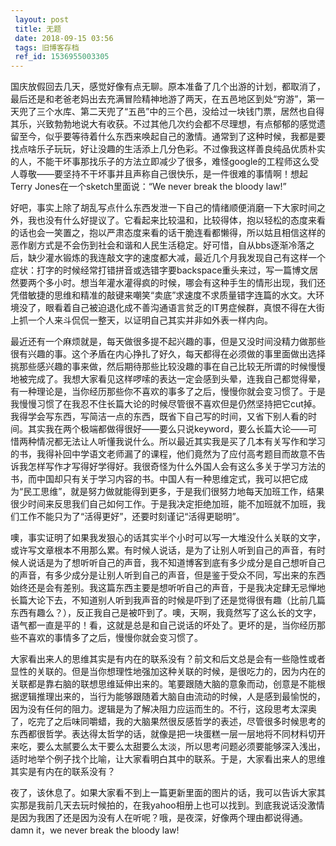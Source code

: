 ```yaml
---
 layout: post
 title: 无题
 date: 2018-09-15 03:56
 tags: 旧博客存档
 ref_id: 1536955003305
---
```

国庆放假回去几天，感觉好像有点无聊。原本准备了几个出游的计划，都取消了，最后还是和老爸老妈出去充满冒险精神地游了两天，在五邑地区到处“穷游”，第一天兜了三个水库、第二天兜了“五邑”中的三个邑，没给过一块钱门票，居然也自得其乐，兴致勃勃地说大有收获。不过其他几次约会都不尽理想，有点郁郁的感觉遗留至今，似乎要等待着什么东西来唤起自己的激情。通常到了这种时候，我都是要找点啥乐子玩玩，好让没趣的生活添上几分色彩。不过像我这样善良纯品优质朴实的人，不能干坏事那找乐子的方法立即减少了很多，难怪google的工程师这么受人尊敬——要坚持不干坏事并且声称自己很快乐，是一件很难的事情啊！想起Terry
Jones在一个sketch里面说：“We never break the bloody law!”

好吧，事实上除了胡乱写点什么东西发泄一下自己的情绪顺便消磨一下大家时间之外，我也没有什么好提议了。它看起来比较温和，比较得体，抱以轻松的态度来看的话也会一笑置之，抱以严肃态度来看的话干脆连看都懒得，所以姑且相信这样的恶作剧方式是不会伤到社会和谐和人民生活稳定。好可惜，自从bbs逐渐冷落之后，缺少灌水锻炼的我连敲文字的速度都大减，最近几个月我发现自己有这样一个症状：打字的时候经常打错拼音或选错字要backspace重头来过，写一篇博文居然要两个多小时。想当年灌水灌得疯的时候，哪会有这种手生的情形出现，我们还凭借敏捷的思维和精准的敲键来嘲笑“卖底”求速度不求质量错字连篇的水文。大环境没了，眼看着自己被迫退化成不善沟通语言贫乏的IT男症候群，真恨不得在大街上抓一个人来斗侃侃一整天，以证明自己其实并非如外表一样内向。

最近还有一个麻烦就是，每天做很多提不起兴趣的事，但是又没时间没精力做那些很有兴趣的事。这个矛盾在内心挣扎了好久，每天都得在必须做的事里面做出选择挑那些感兴趣的事来做，然后期待那些比较没趣的事在自己比较无所谓的时候慢慢地被完成了。我想大家看见这样啰嗦的表达一定会感到头晕，连我自己都觉得晕，有一种理论是，当你经历那些你不喜欢的事多了之后，慢慢你就会变习惯了。于是我慢慢习惯了在我忍不住长篇大论的时候尽管很不喜欢但是仍然坚持把它cut掉。我得学会写东西，写简洁一点的东西，既省下自己写的时间，又省下别人看的时间。其实我在两个极端都做得很好——要么只说keyword，要么长篇大论——可惜两种情况都无法让人听懂我说什么。所以最近其实我是买了几本有关写作和学习的书，我得补回中学语文老师漏了的课程，他们竟然为了应付高考题目而故意不告诉我怎样写作才写得好学得好。我很奇怪为什么外国人会有这么多关于学习方法的书，而中国却只有关于学习内容的书。中国人有一种思维定式，我可以把它成为“民工思维”，就是努力做就能得到更多，于是我们很努力地每天加班工作，结果很少时间来反思我们自己如何工作。于是我决定拒绝加班，能不加班就不加班，我们工作不能只为了“活得更好”，还要时刻谨记“活得更聪明”。

噢，事实证明了如果我发狠心的话其实半个小时可以写一大堆没什么关联的文字，或许写文章根本不用那么累。有时候人说话，是为了让别人听到自己的声音，有时候人说话是为了想听听自己的声音，我不知道博客到底有多少成分是自己想听自己的声音，有多少成分是让别人听到自己的声音，但是鉴于受众不同，写出来的东西始终还是会有差别。我这篇东西主要是想听听自己的声音，于是我决定肆无忌惮地长篇大论下去，不知道别人听到我声音的时候是吓到了还是觉得很有趣（比前几篇东西有趣么？），反正我自己是被吓到了。噢，天啊，我竟然写了这么长的文字，语气都一直是平的！看，这就是总是和自己说话的坏处了。更坏的是，当你经历那些不喜欢的事情多了之后，慢慢你就会变习惯了。

大家看出来人的思维其实是有内在的联系没有？前文和后文总是会有一些隐性或者显性的关联的。但是当你想理性地强加这种关联的时候，是很吃力的，因为内在的关联都是靠右脑的联想思维延伸出来的。笔要跟随大脑的意象而动，创意是不能根据逻辑推理出来的，当行为能够跟随着大脑自由流动的时候，人是感到最愉悦的，因为没有任何的阻力。逻辑是为了解决阻力应运而生的。不行，这段思考太深奥了，吃完了之后味同嚼蜡，我的大脑果然很反感哲学的表述，尽管很多时候思考的东西都很哲学。表达得太哲学的话，就像是把一块蛋糕一层一层地将不同材料切开来吃，要么太腻要么太干要么太甜要么太淡，所以思考问题必须要能够深入浅出，适时地举个例子找个比喻，让大家看明白其中的联系。于是，大家看出来人的思维其实是有内在的联系没有？

夜了，该休息了。如果大家看不到上一篇更新里面的图片的话，我可以告诉大家其实那是我前几天去玩时候拍的，在我yahoo相册上也可以找到。到底我说话没激情是因为我困了还是因为没有人在听呢？哦，是夜深，好像两个理由都说得通。damn
it，we never break the bloody law!

